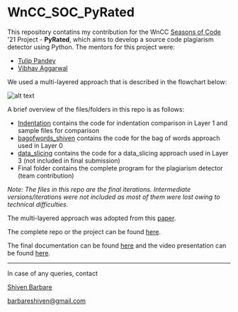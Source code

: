 # WnCC_SOC_PyRated
This repository contatins my contribution for the WnCC [Seasons of Code](https://wncc-iitb.org/soc/) '21 Project - **PyRated**, which aims to develop a source code plagiarism detector using Python. The mentors for this project were:
* [Tulip Pandey](https://github.com/tulip16)
* [Vibhav Aggarwal](https://github.com/vibhav011)

We used a multi-layered approach that is described in the flowchart below:

![alt text](https://github.com/bshiven01/WnCC_SOC_PyRated/blob/main/pyrated_flowchart.png)

A brief overview of the files/folders in this repo is as follows:
* [Indentation](https://github.com/bshiven01/WnCC_SOC_PyRated/tree/main/Indentation) contains the code for indentation comparison in Layer 1 and sample files for comparison
* [bagofwords_shiven](https://github.com/bshiven01/WnCC_SOC_PyRated/tree/main/bagofwords_shiven.py) contains the code for the bag of words approach used in Layer 0
* [data_slicing](https://github.com/bshiven01/WnCC_SOC_PyRated/tree/main/data_slicing.py) contains the code for a data_slicing approach used in Layer 3 (not included in final submission)
* Final folder contains the complete program for the plagiarism detector (team contribution)

*Note: The files in this repo are the final iterations. Intermediate versions/iterations were not included as most of them were lost owing to technical difficulties.* 

The multi-layered approach was adopted from this [paper](https://research.ijcaonline.org/volume105/number12/pxc3899785.pdf).

The complete repo or the project can be found [here](https://github.com/Team-PyRated/PyRated).

The final documentation can be found [here](https://docs.google.com/document/d/146Hrbl5qcjx6Rr3uuqSimjE3Emh22gu69EVHmhe9cE0/edit?usp=sharing) and the video presentation can be found [here](https://drive.google.com/file/d/19YfcWDCbN3bJTZ-Sl0uTD_edfXyxKdT6/view?usp=sharing).

***

In case of any queries, contact

[Shiven Barbare](https://github.com/bshiven01)

[barbareshiven@gmail.com](barbareshiven@gmail.com)
